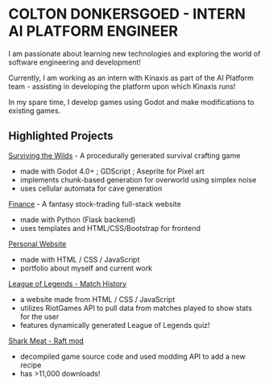 # COLTON DONKERSGOED - INTERN AI PLATFORM ENGINEER
I am passionate about learning new technologies and exploring the world of software engineering and development!

Currently, I am working as an intern with Kinaxis as part of the AI Platform team - assisting in developing the platform upon which Kinaxis runs!

In my spare time, I develop games using Godot and make modifications to existing games.

## Highlighted Projects ##

[Surviving the Wilds](https://github.com/greatcoltini/game_website/tree/main) - A procedurally generated survival crafting game
- made with Godot 4.0+ ; GDScript ; Aseprite for Pixel art
- implements chunk-based generation for overworld using simplex noise
- uses cellular automata for cave generation

[Finance](https://github.com/greatcoltini/finance) - A fantasy stock-trading full-stack website
- made with Python (Flask backend)
- uses templates and HTML/CSS/Bootstrap for frontend

[Personal Website](www.coltondonkersgoed.com) 
- made with HTML / CSS / JavaScript
- portfolio about myself and current work

[League of Legends - Match History](https://greatcoltini.github.io/homepageCS50/summoner_info.html)
- a website made from HTML / CSS / JavaScript
- utilizes RiotGames API to pull data from matches played to show stats for the user
- features dynamically generated League of Legends quiz!

[Shark Meat - Raft mod](https://www.raftmodding.com/mods/shark-meat-from-shark-head)
- decompiled game source code and used modding API to add a new recipe
- has >11,000 downloads!

